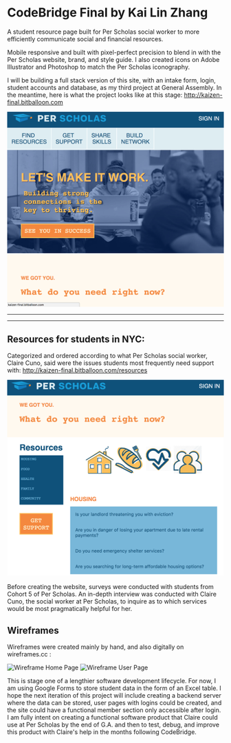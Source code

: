 # CodeBridge Final by Kai Lin Zhang

A student resource page built for Per Scholas social worker to more efficiently communicate social and financial resources.

Mobile responsive and built with pixel-perfect precision to blend in with the Per Scholas website, brand, and style guide. I also created icons on Adobe Illustrator and Photoshop to match the Per Scholas iconography.

I will be building a full stack version of this site, with an intake form, login, student accounts and database, as my third project at General Assembly. In the meantime, here is what the project looks like at this stage: http://kaizen-final.bitballoon.com

![Home Page](https://github.com/kaizenagility/CodeBridge-Final/blob/master/Screen%20Shot%202017-11-16%20at%207.37.25%20PM.png)

-----
-----



## Resources for students in NYC: 
Categorized and ordered according to what Per Scholas social worker, Claire Cuno, said were the issues students most frequently need support with: http://kaizen-final.bitballoon.com/resources

![Resources](https://github.com/kaizenagility/CodeBridge-Final/blob/master/Screen%20Shot%202017-11-16%20at%207.37.39%20PM.png)




Before creating the website, surveys were conducted with students from Cohort 5 of Per Scholas. An in-depth interview was conducted with Claire Cuno, the social worker at Per Scholas, to inquire as to which services would be most pragmatically helpful for her. 

## Wireframes

Wireframes were created mainly by hand, and also digitally on wireframes.cc :

![Wireframe Home Page](images/wireframe1.png)
![Wireframe User Page](images/wireframe2.png)

This is stage one of a lengthier software development lifecycle. For now, I am using Google Forms to store student data in the form of an Excel table. I hope the next iteration of this project will include creating a backend server where the data can be stored, user pages with logins could be created, and the site could have a functional member section only accessible after login. I am fully intent on creating a functional software product that Claire could use at Per Scholas by the end of G.A. and then to test, debug, and improve this product with Claire's help in the months following CodeBridge.
